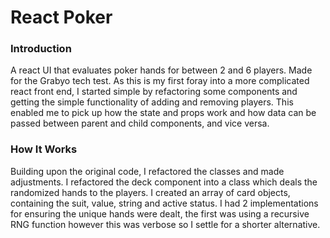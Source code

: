 # React Poker

### Introduction
A react UI that evaluates poker hands for between 2 and 6 players. Made for the Grabyo tech test.
As this is my first foray into a more complicated react front end, I started simple by refactoring some components and getting the simple functionality of adding and removing players. This enabled me to pick up how the state and props work and how data can be passed between parent and child components, and vice versa.

### How It Works

Building upon the original code, I refactored the classes and made adjustments. I refactored the deck component into a class which deals the randomized hands to the players. I created an array of card objects, containing the suit, value, string and active status. I had 2 implementations for ensuring the unique hands were dealt, the first was using a recursive RNG function however this was verbose so I settle for a shorter alternative.